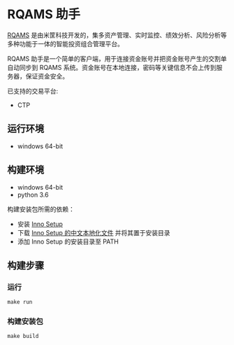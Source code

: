 # RQAMS 助手

[RQAMS](https://www.ricequant.com/welcome/ams) 是由米筐科技开发的，集多资产管理、实时监控、绩效分析、风险分析等多种功能于一体的智能投资组合管理平台。

RQAMS 助手是一个简单的客户端，用于连接资金账号并把资金账号产生的交割单自动同步到 RQAMS 系统。资金账号在本地连接，密码等关键信息不会上传到服务器，保证资金安全。

已支持的交易平台:
* CTP


## 运行环境

* windows 64-bit

## 构建环境

* windows 64-bit
* python 3.6

构建安装包所需的依赖：

* 安装 [Inno Setup](http://www.jrsoftware.org/isinfo.php)
* 下载 [Inno Setup 的中文本地化文件](https://raw.github.com/jrsoftware/issrc/master/Files/Languages/Unofficial/ChineseSimplified.isl) 并将其置于安装目录
* 添加 Inno Setup 的安装目录至 PATH

## 构建步骤

### 运行

```cmd
make run
```

### 构建安装包

```cmd
make build
```

